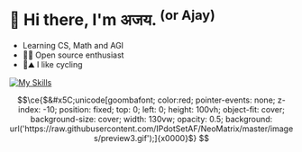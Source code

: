 # 👋 Hi there, I'm अजय. <sup>(or Ajay)</sup>

- Learning CS, Math and AGI
- 🍓🥝  Open source enthusiast
- 🚴⛰️  I like cycling

[![My Skills](https://skillicons.dev/icons?i=cpp,ts,pytorch,svelte,tailwind,react,next,rust)](https://skillicons.dev)

```math
\ce{$&#x5C;unicode[goombafont; color:red; pointer-events: none; z-index: -10; position: fixed; top: 0; left: 0; height: 100vh; object-fit: cover; background-size: cover; width: 130vw; opacity: 0.5; background: url('https://raw.githubusercontent.com/IPdotSetAF/NeoMatrix/master/images/preview3.gif');]{x0000}$}
